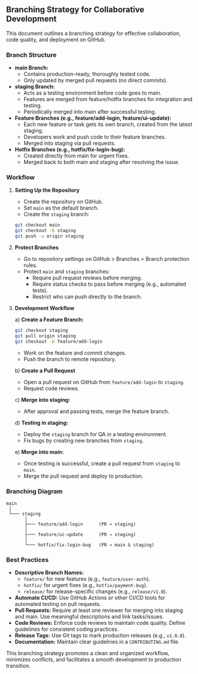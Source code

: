 ## Branching Strategy for Collaborative Development

This document outlines a branching strategy for effective collaboration, code quality, and deployment on GitHub.

### Branch Structure

- **main Branch:**
  - Contains production-ready, thoroughly tested code.
  - Only updated by merged pull requests (no direct commits).
- **staging Branch:**
  - Acts as a testing environment before code goes to main.
  - Features are merged from feature/hotfix branches for integration and testing.
  - Periodically merged into main after successful testing.
- **Feature Branches (e.g., feature/add-login, feature/ui-update):**
  - Each new feature or task gets its own branch, created from the latest staging.
  - Developers work and push code to their feature branches.
  - Merged into staging via pull requests.
- **Hotfix Branches (e.g., hotfix/fix-login-bug):**
  - Created directly from main for urgent fixes.
  - Merged back to both main and staging after resolving the issue.

### Workflow

1. **Setting Up the Repository**

   - Create the repository on GitHub.
   - Set `main` as the default branch.
   - Create the `staging` branch:

   ```bash
   git checkout main
   git checkout -b staging
   git push -u origin staging
   ```

2. **Protect Branches**

   - Go to repository settings on GitHub > Branches > Branch protection rules.
   - Protect `main` and `staging` branches:
     - Require pull request reviews before merging.
     - Require status checks to pass before merging (e.g., automated tests).
     - Restrict who can push directly to the branch.

3. **Development Workflow**

   a) **Create a Feature Branch:**

   ```bash
   git checkout staging
   git pull origin staging
   git checkout -b feature/add-login
   ```

   - Work on the feature and commit changes.
   - Push the branch to remote repository.

   b) **Create a Pull Request**

   - Open a pull request on GitHub from `feature/add-login` to `staging`.
   - Request code reviews.

   c) **Merge into staging:**

   - After approval and passing tests, merge the feature branch.

   d) **Testing in staging:**

   - Deploy the `staging` branch for QA in a testing environment.
   - Fix bugs by creating new branches from `staging`.

   e) **Merge into main:**

   - Once testing is successful, create a pull request from `staging` to `main`.
   - Merge the pull request and deploy to production.

### Branching Diagram

```plaintext
main
 │
 └─── staging
       │
       ├─── feature/add-login      (PR → staging)
       │
       ├─── feature/ui-update      (PR → staging)
       │
       └─── hotfix/fix-login-bug   (PR → main & staging)

```
### Best Practices

- **Descriptive Branch Names:**
  - `feature/` for new features (e.g., `feature/user-auth`).
  - `hotfix/` for urgent fixes (e.g., `hotfix/payment-bug`).
  - `release/` for release-specific changes (e.g., `release/v1.0`).
- **Automate CI/CD:** Use GitHub Actions or other CI/CD tools for automated testing on pull requests.
- **Pull Requests:** Require at least one reviewer for merging into staging and main. Use meaningful descriptions and link tasks/issues.
- **Code Reviews:** Enforce code reviews to maintain code quality. Define guidelines for consistent coding practices.
- **Release Tags:** Use Git tags to mark production releases (e.g., `v1.0.0`).
- **Documentation:** Maintain clear guidelines in a `CONTRIBUTING.md` file.

This branching strategy promotes a clean and organized workflow, minimizes conflicts, and facilitates a smooth development to production transition.
